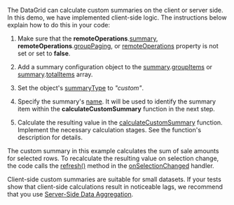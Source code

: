 The DataGrid can calculate custom summaries on the client or server side. In this demo, we have implemented client-side logic. The instructions below explain how to do this in your code:

1. Make sure that the **remoteOperations**.[summary](/Documentation/ApiReference/UI_Components/dxDataGrid/Configuration/remoteOperations/#summary), **remoteOperations**.[groupPaging](/Documentation/ApiReference/UI_Components/dxDataGrid/Configuration/remoteOperations/#groupPaging), or [remoteOperations](/Documentation/ApiReference/UI_Components/dxDataGrid/Configuration/remoteOperations/) property is not set or set to **false**.

1. Add a summary configuration object to the [summary](/Documentation/ApiReference/UI_Components/dxDataGrid/Configuration/summary/).[groupItems](/Documentation/ApiReference/UI_Components/dxDataGrid/Configuration/summary/groupItems/) or [summary](/Documentation/ApiReference/UI_Components/dxDataGrid/Configuration/summary/).[totalItems](/Documentation/ApiReference/UI_Components/dxDataGrid/Configuration/summary/totalItems/) array.

1. Set the object's [summaryType](/Documentation/ApiReference/UI_Components/dxDataGrid/Configuration/summary/totalItems/#summaryType) to *"custom"*.

1. Specify the summary's [name](/Documentation/ApiReference/UI_Components/dxDataGrid/Configuration/summary/totalItems/#name). It will be used to identify the summary item within the **calculateCustomSummary** function in the next step.

1. Calculate the resulting value in the [calculateCustomSummary](/Documentation/ApiReference/UI_Components/dxDataGrid/Configuration/summary/#calculateCustomSummary) function. Implement the necessary calculation stages. See the function's description for details.

The custom summary in this example calculates the sum of sale amounts for selected rows. To recalculate the resulting value on selection change, the code calls the [refresh()](/Documentation/ApiReference/UI_Components/dxDataGrid/Methods/#refresh) method in the [onSelectionChanged](/Documentation/ApiReference/UI_Components/dxDataGrid/Configuration/#onSelectionChanged) handler.

Client-side custom summaries are suitable for small datasets. If your tests show that client-side calculations result in noticeable lags, we recommend that you use [Server-Side Data Aggregation](/Documentation/Guide/UI_Components/DataGrid/Summaries/Custom_Aggregate_Function/#Server-Side_Data_Aggregation).

